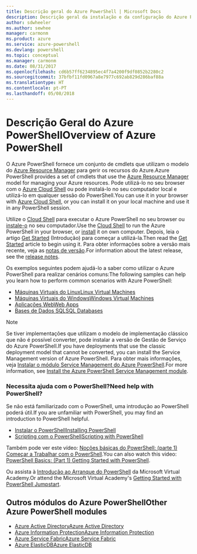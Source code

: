 ```yaml
---
title: Descrição geral do Azure PowerShell | Microsoft Docs
description: Descrição geral da instalação e da configuração do Azure PowerShell.
author: sdwheeler
ms.author: sewhee
manager: carmonm
ms.product: azure
ms.service: azure-powershell
ms.devlang: powershell
ms.topic: conceptual
ms.manager: carmonm
ms.date: 08/31/2017
ms.openlocfilehash: cd6b57ff6234895ec4f7a4200f9df0852b2280c2
ms.sourcegitcommit: 37bfbf11fd0967a8e7977c692ab829d286baf88a
ms.translationtype: HT
ms.contentlocale: pt-PT
ms.lasthandoff: 05/08/2018
---
```

# <a name="overview-of-azure-powershell"></a><span data-ttu-id="c389e-103">Descrição Geral do Azure PowerShell</span><span class="sxs-lookup"><span data-stu-id="c389e-103">Overview of Azure PowerShell</span></span>

<span data-ttu-id="c389e-104">O Azure PowerShell fornece um conjunto de cmdlets que utilizam o modelo do [Azure Resource Manager](/azure/azure-resource-manager/resource-group-overview) para gerir os recursos do Azure.</span><span class="sxs-lookup"><span data-stu-id="c389e-104">Azure PowerShell provides a set of cmdlets that use the [Azure Resource Manager](/azure/azure-resource-manager/resource-group-overview) model for managing your Azure resources.</span></span> <span data-ttu-id="c389e-105">Pode utilizá-lo no seu browser com o [Azure Cloud Shell](/azure/cloud-shell/overview) ou pode instalá-lo no seu computador local e utilizá-lo em qualquer sessão do PowerShell.</span><span class="sxs-lookup"><span data-stu-id="c389e-105">You can use it in your browser with [Azure Cloud Shell](/azure/cloud-shell/overview), or you can install it on your local machine and use it in any PowerShell session.</span></span>

<span data-ttu-id="c389e-106">Utilize o [Cloud Shell](/azure/cloud-shell/overview) para executar o Azure PowerShell no seu browser ou [instale-o](install-azurerm-ps.md) no seu computador.</span><span class="sxs-lookup"><span data-stu-id="c389e-106">Use the [Cloud Shell](/azure/cloud-shell/overview) to run the Azure PowerShell in your browser, or [install](install-azurerm-ps.md) it on own computer.</span></span> <span data-ttu-id="c389e-107">Depois, leia o artigo [Get Started](get-started-azureps.md) (Introdução) para começar a utilizá-la.</span><span class="sxs-lookup"><span data-stu-id="c389e-107">Then read the [Get Started](get-started-azureps.md) article to begin using it.</span></span> <span data-ttu-id="c389e-108">Para obter informações sobre a versão mais recente, veja as [notas de versão](release-notes-azureps.md).</span><span class="sxs-lookup"><span data-stu-id="c389e-108">For information about the latest release, see the [release notes](release-notes-azureps.md).</span></span>

<span data-ttu-id="c389e-109">Os exemplos seguintes podem ajudá-lo a saber como utilizar o Azure PowerShell para realizar cenários comuns:</span><span class="sxs-lookup"><span data-stu-id="c389e-109">The following samples can help you learn how to perform common scenarios with Azure PowerShell:</span></span>

* [<span data-ttu-id="c389e-110">Máquinas Virtuais do Linux</span><span class="sxs-lookup"><span data-stu-id="c389e-110">Linux Virtual Machines</span></span>](/azure/virtual-machines/virtual-machines-linux-powershell-samples?toc=/powershell/azure/toc.json)
* [<span data-ttu-id="c389e-111">Máquinas Virtuais do Windows</span><span class="sxs-lookup"><span data-stu-id="c389e-111">Windows Virtual Machines</span></span>](/azure/virtual-machines/virtual-machines-windows-powershell-samples?toc=/powershell/azure/toc.json)
* [<span data-ttu-id="c389e-112">Aplicações Web</span><span class="sxs-lookup"><span data-stu-id="c389e-112">Web Apps</span></span>](/azure/app-service-web/app-service-powershell-samples?toc=/powershell/azure/toc.json)
* [<span data-ttu-id="c389e-113">Bases de Dados SQL</span><span class="sxs-lookup"><span data-stu-id="c389e-113">SQL Databases</span></span>](/azure/sql-database/sql-database-powershell-samples?toc=/powershell/azure/toc.json)

> [!NOTE]
> <span data-ttu-id="c389e-114">Se tiver implementações que utilizam o modelo de implementação clássico que não é possível converter, pode instalar a versão de Gestão de Serviço do Azure PowerShell.</span><span class="sxs-lookup"><span data-stu-id="c389e-114">If you have deployments that use the classic deployment model that cannot be converted, you can install the Service Management version of Azure PowerShell.</span></span> <span data-ttu-id="c389e-115">Para obter mais informações, veja [Instalar o módulo Service Management do Azure PowerShell](/powershell/azure/servicemanagement/install-azure-ps).</span><span class="sxs-lookup"><span data-stu-id="c389e-115">For more information, see [Install the Azure PowerShell Service Management module](/powershell/azure/servicemanagement/install-azure-ps).</span></span>


### <a name="need-help-with-powershell"></a><span data-ttu-id="c389e-116">Necessita ajuda com o PowerShell?</span><span class="sxs-lookup"><span data-stu-id="c389e-116">Need help with PowerShell?</span></span>

<span data-ttu-id="c389e-117">Se não está familiarizado com o PowerShell, uma introdução ao PowerShell poderá útil.</span><span class="sxs-lookup"><span data-stu-id="c389e-117">If you are unfamiliar with PowerShell, you may find an introduction to PowerShell helpful.</span></span>

* [<span data-ttu-id="c389e-118">Instalar o PowerShell</span><span class="sxs-lookup"><span data-stu-id="c389e-118">Installing PowerShell</span></span>](/powershell/scripting/installing-windows-powershell)
* [<span data-ttu-id="c389e-119">Scripting com o PowerShell</span><span class="sxs-lookup"><span data-stu-id="c389e-119">Scripting with PowerShell</span></span>](/powershell/scripting/scripting-with-windows-powershell)

<span data-ttu-id="c389e-120">Também pode ver este vídeo: [Noções básicas do PowerShell: (parte 1) Começar a Trabalhar com o PowerShell](https://channel9.msdn.com/Blogs/Taste-of-Premier/PowerShellBasicsPart1).</span><span class="sxs-lookup"><span data-stu-id="c389e-120">You can also watch this video: [PowerShell Basics: (Part 1) Getting Started with PowerShell](https://channel9.msdn.com/Blogs/Taste-of-Premier/PowerShellBasicsPart1).</span></span>

<span data-ttu-id="c389e-121">Ou assista à [Introdução ao Arranque do PowerShell](https://mva.microsoft.com/liveevents/powershell-jumpstart) da Microsoft Virtual Academy.</span><span class="sxs-lookup"><span data-stu-id="c389e-121">Or attend the Microsoft Virtual Academy's [Getting Started with PowerShell Jumpstart](https://mva.microsoft.com/liveevents/powershell-jumpstart).</span></span>

## <a name="other-azure-powershell-modules"></a><span data-ttu-id="c389e-122">Outros módulos do Azure PowerShell</span><span class="sxs-lookup"><span data-stu-id="c389e-122">Other Azure PowerShell modules</span></span>

* [<span data-ttu-id="c389e-123">Azure Active Directory</span><span class="sxs-lookup"><span data-stu-id="c389e-123">Azure Active Directory</span></span>](/powershell/azure/active-directory/)
* [<span data-ttu-id="c389e-124">Azure Information Protection</span><span class="sxs-lookup"><span data-stu-id="c389e-124">Azure Information Protection</span></span>](/powershell/azure/aip/)
* [<span data-ttu-id="c389e-125">Azure Service Fabric</span><span class="sxs-lookup"><span data-stu-id="c389e-125">Azure Service Fabric</span></span>](/powershell/azure/service-fabric/)
* [<span data-ttu-id="c389e-126">Azure ElasticDB</span><span class="sxs-lookup"><span data-stu-id="c389e-126">Azure ElasticDB</span></span>](/powershell/azure/elasticdbjobs/)
